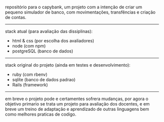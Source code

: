 repositório para o capybank, um projeto com a intenção de criar um pequeno simulador de banco, com movimentações, transfências e criação de contas.
________________________________________________________________________________________________________________________
stack atual (para avaliação das dissiplinas): 

- html & css (por escolha dos avaliadores)
- node (com npm)
- postgreSQL (banco de dados)
------------------------------------------------------------------------------------------------------------------------
stack original do projeto (ainda em testes e desenvolvimento):
- ruby (com rbenv)
- sqlite (banco de dados padrao)
- Rails (framework)
------------------------------------------------------------------------------------------------------------------------
em breve o projeto pode e certamentes sofrera mudanças, por agora o objetivo primario se trata um projeto para avaliação
dos docentes, e em breve um treino de adaptação e aprendizado de outras linguagens bem como melhores praticas de codigo.
